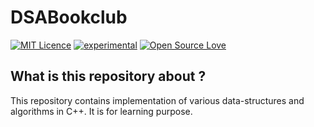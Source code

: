 # DSABookclub
[![MIT Licence](https://badges.frapsoft.com/os/mit/mit.svg?v=103)](https://opensource.org/licenses/mit-license.php)
[![experimental](http://badges.github.io/stability-badges/dist/experimental.svg)](http://github.com/badges/stability-badges)
[![Open Source Love](https://badges.frapsoft.com/os/v1/open-source.png?v=103)](https://github.com/ellerbrock/open-source-badge/)

## What is this repository about ?
This repository contains implementation of various data-structures and algorithms in C++. It is for learning purpose.
